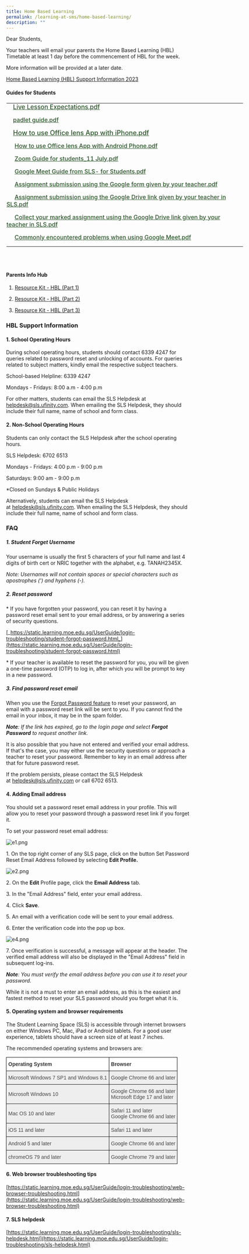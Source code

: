 ```yaml
---
title: Home Based Learning
permalink: /learning-at-sms/home-based-learning/
description: ""
---
```

Dear Students,

Your teachers will email your parents the Home Based Learning (HBL) Timetable at least 1 day before the commencement of HBL for the week.

More information will be provided at a later date.
  

<a href="/files/hbl support 2023_t2.pdf" target="_blank">Home Based Learning (HBL) Support Information 2023</a>


#### Guides for Students


<table class="ive_eobj_left ives_tab_kosong" style="margin: 0px 10px 0px 0px; outline: 0px; padding: 0px; border-collapse: collapse; float: left; border: 1px solid transparent; table-layout: fixed; width: 651.218px; height: 462px;"><tbody style="margin: 0px; outline: 0px; padding: 0px;"><tr style="margin: 0px; outline: 0px; padding: 0px;"><td style="margin: 0px; outline: 0px; padding: 0px 15px 15px 0px; vertical-align: top; width: 651px;"><a class="refobj" href="/files/Live%20Lesson%20Expectations.pdf" style="margin: 0px; outline: 0px; padding: 0px 4px 0px 18px; color: rgb(42, 86, 41); font-weight: 500; text-decoration: underline; background-repeat: no-repeat; font-size: 17px; background-image: url(&quot;/site/ctx/ficon/pdf.gif&quot;);">Live Lesson Expectations.pdf</a><br style="margin: 0px; outline: 0px; padding: 0px;"></td></tr><tr style="margin: 0px; outline: 0px; padding: 0px;"><td style="margin: 0px; outline: 0px; padding: 0px 15px 15px 0px; vertical-align: top; width: 60px;"><a class="refobj" href="/files/padlet%20guide.pdf" style="margin: 0px; outline: 0px; padding: 0px 4px 0px 18px; color: rgb(42, 86, 41); font-weight: 500; text-decoration: underline; background-repeat: no-repeat; background-image: url(&quot;/site/ctx/ficon/pdf.gif&quot;);">padlet guide.pdf</a></td></tr><tr style="margin: 0px; outline: 0px; padding: 0px;"><td style="margin: 0px; outline: 0px; padding: 0px 15px 15px 0px; vertical-align: top;"><a class="refobj" href="/files/How%20to%20use%20Office%20lens%20App%20with%20iPhone.pdf" style="margin: 0px; outline: 0px; padding: 0px 4px 0px 18px; color: rgb(42, 86, 41); font-weight: 500; text-decoration: underline; background-repeat: no-repeat; font-size: 17px; background-image: url(&quot;/site/ctx/ficon/pdf.gif&quot;);"><font size="4" style="margin: 0px; outline: 0px; padding: 0px;">How to use Office lens App with iPhone.pdf</font></a><span style="margin: 0px; outline: 0px; padding: 0px; font-size: 17px;">&nbsp;</span><font size="4" style="margin: 0px; outline: 0px; padding: 0px;"><br style="margin: 0px; outline: 0px; padding: 0px;"></font></td></tr><tr style="margin: 0px; outline: 0px; padding: 0px;"><td style="margin: 0px; outline: 0px; padding: 0px 15px 15px 0px; vertical-align: top;">&nbsp;<a class="refobj" href="/files/How%20to%20use%20Office%20lens%20App%20with%20Android%20Phone.pdf" style="margin: 0px; outline: 0px; padding: 0px 4px 0px 18px; color: rgb(42, 86, 41); font-weight: 500; text-decoration: underline; background-repeat: no-repeat; background-image: url(&quot;/site/ctx/ficon/pdf.gif&quot;);">How to use Office lens App with Android Phone.pdf</a>&nbsp;</td></tr><tr style="margin: 0px; outline: 0px; padding: 0px;"><td style="margin: 0px; outline: 0px; padding: 0px 15px 15px 0px; vertical-align: top;">&nbsp;<a class="refobj" href="/files/Zoom%20Guide%20for%20students%2011%20July.pdf" style="margin: 0px; outline: 0px; padding: 0px 4px 0px 18px; color: rgb(42, 86, 41); font-weight: 500; text-decoration: underline; background-repeat: no-repeat; background-image: url(&quot;/site/ctx/ficon/pdf.gif&quot;);">Zoom Guide for students_11 July.pdf</a></td></tr><tr style="margin: 0px; outline: 0px; padding: 0px;"><td style="margin: 0px; outline: 0px; padding: 0px 15px 15px 0px; vertical-align: top;">&nbsp;<a class="refobj" href="/files/Google%20Meet%20Guide%20from%20SLS%20for%20Students.pdf" style="margin: 0px; outline: 0px; padding: 0px 4px 0px 18px; color: rgb(42, 86, 41); font-weight: 500; text-decoration: underline; background-repeat: no-repeat; background-image: url(&quot;/site/ctx/ficon/pdf.gif&quot;);">Google Meet Guide from SLS- for Students.pdf</a></td></tr><tr style="margin: 0px; outline: 0px; padding: 0px;"><td style="margin: 0px; outline: 0px; padding: 0px 15px 15px 0px; vertical-align: top;">&nbsp;<a class="refobj" href="/files/Assignment%20submission%20using%20the%20Google%20form%20given%20by%20your%20teacher.pdf" style="margin: 0px; outline: 0px; padding: 0px 4px 0px 18px; color: rgb(42, 86, 41); font-weight: 500; text-decoration: underline; background-repeat: no-repeat; background-image: url(&quot;/site/ctx/ficon/pdf.gif&quot;);">Assignment submission using the Google form given by your teacher.pdf</a></td></tr><tr style="margin: 0px; outline: 0px; padding: 0px;"><td style="margin: 0px; outline: 0px; padding: 0px 15px 15px 0px; vertical-align: top;">&nbsp;<a class="refobj" href="/files/Assignment%20submission%20using%20the%20Google%20Drive%20link%20given%20by%20your%20teacher%20in%20SLS.pdf" style="margin: 0px; outline: 0px; padding: 0px 4px 0px 18px; color: rgb(42, 86, 41); font-weight: 500; text-decoration: underline; background-repeat: no-repeat; background-image: url(&quot;/site/ctx/ficon/pdf.gif&quot;);">Assignment submission using the Google Drive link given by your teacher in SLS.pdf</a></td></tr><tr style="margin: 0px; outline: 0px; padding: 0px;"><td style="margin: 0px; outline: 0px; padding: 0px 15px 15px 0px; vertical-align: top;">&nbsp;<a class="refobj" href="/files/Collect%20your%20marked%20assignment%20using%20the%20Google%20Drive%20link%20given%20by%20your%20teacher%20in%20SLS.pdf" style="margin: 0px; outline: 0px; padding: 0px 4px 0px 18px; color: rgb(42, 86, 41); font-weight: 500; text-decoration: underline; background-repeat: no-repeat; background-image: url(&quot;/site/ctx/ficon/pdf.gif&quot;);">Collect your marked assignment using the Google Drive link given by your teacher in SLS.pdf</a></td></tr><tr style="margin: 0px; outline: 0px; padding: 0px;"><td style="margin: 0px; outline: 0px; padding: 0px 15px 15px 0px; vertical-align: top;">&nbsp;<a class="refobj" href="/files/Commonly%20encountered%20problems%20when%20using%20Google%20Meet.pdf" style="margin: 0px; outline: 0px; padding: 0px 4px 0px 18px; color: rgb(42, 86, 41); font-weight: 500; text-decoration: underline; background-repeat: no-repeat; background-image: url(&quot;/site/ctx/ficon/pdf.gif&quot;);">Commonly encountered problems when using Google Meet.pdf</a>&nbsp;</td></tr></tbody></table>


<br><br>

#### Parents Info Hub

1. <a href="/files/Resource Kit - HBL.pdf" target="_blank">Resource Kit - HBL (Part 1)</a>

2. <a href="/files/Resource Kit - HBL (Part 2).pdf" target="_blank">Resource Kit - HBL (Part 2)</a>

3. <a href="/files/Resource Kit - HBL (Part 3).pdf" target="_blank">Resource Kit - HBL (Part 3)</a>

### HBL Support Information

#### 1. School Operating Hours

During school operating hours, students should contact 6339 4247 for queries related to password reset and unlocking of accounts. For queries related to subject matters, kindly email the respective subject teachers.  

School-based Helpline: 6339 4247

Mondays - Fridays: 8:00 a.m - 4:00 p.m  

For other matters, students can email the SLS Helpdesk at helpdesk@sls.ufinity.com. When emailing the SLS Helpdesk, they should include their full name, name of school and form class.


#### 2. Non-School Operating Hours

Students can only contact the SLS Helpdesk after the school operating hours.  

SLS Helpdesk: 6702 6513

Mondays - Fridays: 4:00 p.m - 9:00 p.m

Saturdays: 9:00 am - 9:00 p.m  

\*Closed on Sundays &amp; Public Holidays

Alternatively, students can email the SLS Helpdesk at&nbsp;[helpdesk@sls.ufinity.com](mailto:helpdesk@sls.ufinity.com). When emailing the SLS Helpdesk, they should include their full name, name of school and form class.

 
### FAQ

##### 1. Student Forget Username  

  

Your username is usually the first 5 characters of your full name and last 4 digits of birth cert or NRIC together with the alphabet, e.g. TANAH2345X.

_Note: Usernames will not contain spaces or special characters such as apostrophes (') and hyphens (-)._


##### 2. Reset password


\* If you have forgotten your password, you can reset it by having a password reset email sent to your email address, or by answering a series of security questions.

[](https://stmargaretspri.moe.edu.sg/learning-at-sms-p/home-based-learning/goog_1428196432)

[_https://static.learning.moe.edu.sg/UserGuide/login-troubleshooting/student-forgot-password.html_](https://static.learning.moe.edu.sg/UserGuide/login-troubleshooting/student-forgot-password.html)

  
\* If your teacher is available to reset the password for you, you will be given a one-time password (OTP) to log in, after which you will be prompt to key in a new password.


##### 3. Find password reset email

When you use the&nbsp;[Forgot Password feature](https://mo.learning.moe.edu.sg/UserGuide/Vle/student/administration/forgot-password.html)&nbsp;to reset your password, an email with a password reset link will be sent to you. If you cannot find the email in your inbox, it may be in the spam folder.

_**Note**: If the link has expired, go to the login page and select&nbsp;**Forgot Password**&nbsp;to request another link._


It is also possible that you have not entered and verified your email address. If that's the case, you may either use the security questions or approach a teacher to reset your password. Remember to key in an email address after that for future password reset.


If the problem persists, please contact the SLS Helpdesk at&nbsp;[helpdesk@sls.ufinity.com](mailto:helpdesk@sls.ufinity.com)&nbsp;or call 6702 6513.

  
#### 4. Adding Email address

You should set a password reset email address in your profile. This will allow you to reset your password through a password reset link if you forget it.

To set your password reset email address:


![e1.png](/images/e11.png)  

  

1\. On the top right corner of any SLS page, click on the button Set Password Reset Email Address followed by selecting&nbsp;**Edit Profile.**

  

![e2.png](/images/e22.png)  

  

2\. On the&nbsp;**Edit**&nbsp;Profile page, click the&nbsp;**Email Address**&nbsp;tab.

3\. In the "Email Address" field, enter your email address.

4\. Click&nbsp;**Save**.

5\. An email with a verification code will be sent to your email address.

  

6\. Enter the verification code into the pop up box.

  

![e4.png](/images/e44.png)

  

7\. Once verification is successful, a message will appear at the header. The verified email address will also be displayed in the "Email Address" field in subsequent log-ins.

_**Note**: You must verify the email address before you can use it to reset your password._

  

While it is not a must to enter an email address, as this is the easiest and fastest method to reset your SLS password should you forget what it is.

  

  

#### 5. Operating system and browser requirements

  

The Student Learning Space (SLS) is accessible through internet browsers on either Windows PC, Mac, iPad or Android tablets. For a good user experience, tablets should have a screen size of at least 7 inches.

  

The recommended operating systems and browsers are:

  <style type="text/css">
.tg  {border-collapse:collapse;border-spacing:0;}
.tg td{border-color:black;border-style:solid;border-width:1px;font-family:Arial, sans-serif;font-size:14px;
  overflow:hidden;padding:10px 5px;word-break:normal;}
.tg th{border-color:black;border-style:solid;border-width:1px;font-family:Arial, sans-serif;font-size:14px;
  font-weight:normal;overflow:hidden;padding:10px 5px;word-break:normal;}
.tg .tg-6vty{background-color:#FFF;color:#333;font-weight:bold;text-align:left;vertical-align:middle}
.tg .tg-mppl{background-color:#EEE;color:#444;text-align:left;vertical-align:top}
.tg .tg-vlwp{background-color:#EEE;color:#444;text-align:left;vertical-align:middle}
</style>
<table class="tg">
<thead>
  <tr>
    <th class="tg-6vty"><span style="color:#333;background-color:#FFF">Operating System</span></th>
    <th class="tg-6vty"><span style="color:#333;background-color:#FFF">Browser</span></th>
  </tr>
</thead>
<tbody>
  <tr>
    <td class="tg-vlwp"><span style="color:#444;background-color:#EEE">Microsoft Windows 7 SP1 and Windows 8.1</span></td>
    <td class="tg-mppl">Google Chrome 66 and later</td>
  </tr>
  <tr>
    <td class="tg-vlwp"><span style="color:#444;background-color:#EEE">Microsoft Windows 10</span></td>
    <td class="tg-mppl">Google Chrome 66 and later<br>Microsoft Edge 17 and later</td>
  </tr>
  <tr>
    <td class="tg-vlwp"><span style="color:#444;background-color:#EEE">Mac OS 10 and later</span></td>
    <td class="tg-mppl">Safari 11 and later<br>Google Chrome 66 and later</td>
  </tr>
  <tr>
    <td class="tg-vlwp"><span style="color:#444;background-color:#EEE">iOS 11 and later</span></td>
    <td class="tg-mppl">Safari 11 and later</td>
  </tr>
  <tr>
    <td class="tg-vlwp"><span style="color:#444;background-color:#EEE">Android 5 and later</span></td>
    <td class="tg-mppl">Google Chrome 66 and later</td>
  </tr>
  <tr>
    <td class="tg-vlwp"><span style="color:#444;background-color:#EEE">chromeOS 79 and later</span></td>
    <td class="tg-mppl">Google Chrome 79 and later</td>
  </tr>
</tbody>
</table>

  

#### 6. Web browser troubleshooting tips

[https://static.learning.moe.edu.sg/UserGuide/login-troubleshooting/web-browser-troubleshooting.html](https://static.learning.moe.edu.sg/UserGuide/login-troubleshooting/web-browser-troubleshooting.html)

  

  

#### 7. SLS helpdesk
[  ](https://stmargaretspri.moe.edu.sg/learning-at-sms-p/home-based-learning/goog_29713546)

[https://static.learning.moe.edu.sg/UserGuide/login-troubleshooting/sls-helpdesk.html](https://static.learning.moe.edu.sg/UserGuide/login-troubleshooting/sls-helpdesk.html)